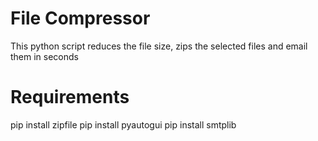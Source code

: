 # File Compressor
This python script reduces the file size, zips the selected files and email them in seconds

# Requirements

pip install zipfile 
pip install pyautogui
pip install smtplib
